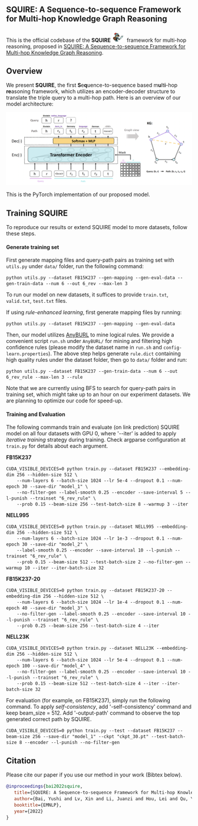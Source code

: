 ## SQUIRE: A Sequence-to-sequence Framework for Multi-hop Knowledge Graph Reasoning

This is the official codebase of the **SQUIRE** <img src="figs/squire.gif" alt="drawing" width="40"/>framework for multi-hop reasoning, proposed in [SQUIRE: A Sequence-to-sequence Framework for Multi-hop Knowledge Graph Reasoning](https://arxiv.org/abs/2201.06206).

## Overview
We present **SQUIRE**, the first **S**e**q**uence-to-sequence based m**u**lt**i**-hop **re**asoning framework, which utilizes an encoder-decoder structure to translate the triple query to a multi-hop path. Here is an overview of our model architecture:

![](figs/model.png)

This is the PyTorch implementation of our proposed model.

## Training SQUIRE
To reproduce our results or extend SQUIRE model to more datasets, follow these steps.

#### Generate training set
First generate mapping files and query-path pairs as training set with `utils.py` under `data/` folder, run the following command:
```
python utils.py --dataset FB15K237 --gen-mapping --gen-eval-data --gen-train-data --num 6 --out 6_rev --max-len 3
```
To run our model on new datasets, it suffices to provide `train.txt`, `valid.txt`, `test.txt` files.

If using *rule-enhanced learning*, first generate mapping files by running:
```
python utils.py --dataset FB15K237 --gen-mapping --gen-eval-data
```
Then, our model utilizes [AnyBURL](https://web.informatik.uni-mannheim.de/AnyBURL/) to mine logical rules. We provide a convenient script `run.sh` under `AnyBURL/` for mining and filtering high confidence rules (please modify the dataset name in `run.sh` and `config-learn.properties`). The above step helps generate `rule.dict` containing high quality rules under the dataset folder, then go to `data/` folder and run:
```
python utils.py --dataset FB15K237 --gen-train-data --num 6 --out 6_rev_rule --max-len 3 --rule
```
Note that we are currently using BFS to search for query-path pairs in training set, which might take up to an hour on our experiment datasets. We are planning to optimize our code for speed-up.

#### Training and Evaluation
The following commands train and evaluate (on link prediction) SQUIRE model on all four datasets with GPU 0, where '--iter' is added to apply *iterative training* strategy during training. Check argparse configuration at `train.py` for details about each argument.

**FB15K237**
```
CUDA_VISIBLE_DEVICES=0 python train.py --dataset FB15K237 --embedding-dim 256 --hidden-size 512 \
    --num-layers 6 --batch-size 1024 --lr 5e-4 --dropout 0.1 --num-epoch 30 --save-dir "model_1" \ 
    --no-filter-gen --label-smooth 0.25 --encoder --save-interval 5 --l-punish --trainset "6_rev_rule" \ 
    --prob 0.15 --beam-size 256 --test-batch-size 8 --warmup 3 --iter
```

**NELL995**
```
CUDA_VISIBLE_DEVICES=0 python train.py --dataset NELL995 --embedding-dim 256 --hidden-size 512 \
    --num-layers 6 --batch-size 1024 --lr 1e-3 --dropout 0.1 --num-epoch 30 --save-dir "model_2" \
    --label-smooth 0.25 --encoder --save-interval 10 --l-punish --trainset "6_rev_rule" \
    --prob 0.15 --beam-size 512 --test-batch-size 2 --no-filter-gen --warmup 10 --iter --iter-batch-size 32
```

**FB15K237-20**
```
CUDA_VISIBLE_DEVICES=0 python train.py --dataset FB15K237-20 --embedding-dim 256 --hidden-size 512 \
    --num-layers 6 --batch-size 1024 --lr 1e-4 --dropout 0.1 --num-epoch 40 --save-dir "model_3" \
    --no-filter-gen --label-smooth 0.25 --encoder --save-interval 10 --l-punish --trainset "6_rev_rule" \
    --prob 0.25 --beam-size 256 --test-batch-size 4 --iter
```

**NELL23K**
```
CUDA_VISIBLE_DEVICES=0 python train.py --dataset NELL23K --embedding-dim 256 --hidden-size 512 \
    --num-layers 6 --batch-size 1024 --lr 5e-4 --dropout 0.1 --num-epoch 100 --save-dir "model_4" \
    --no-filter-gen --label-smooth 0.25 --encoder --save-interval 10 --l-punish --trainset "6_rev_rule" \
    --prob 0.15 --beam-size 512 --test-batch-size 4 --iter --iter-batch-size 32
```

For evaluation (for example, on FB15K237), simply run the following command. To apply *self-consistency*, add '-self-consistency' command and keep beam_size = 512. Add '-output-path' command to observe the top generated correct path by SQUIRE.
```
CUDA_VISIBLE_DEVICES=0 python train.py --test --dataset FB15K237 --beam-size 256 --save-dir "model_1" --ckpt "ckpt_30.pt" --test-batch-size 8 --encoder --l-punish --no-filter-gen
```

## Citation

Please cite our paper if you use our method in your work (Bibtex below).

```bibtex
@inproceedings{bai2022squire,
   title={SQUIRE: A Sequence-to-sequence Framework for Multi-hop Knowledge Graph Reasoning},
   author={Bai, Yushi and Lv, Xin and Li, Juanzi and Hou, Lei and Qu, Yincen and Dai, Zelin and Xiong, Feiyu},
   booktitle={EMNLP},
   year={2022}
}
```
